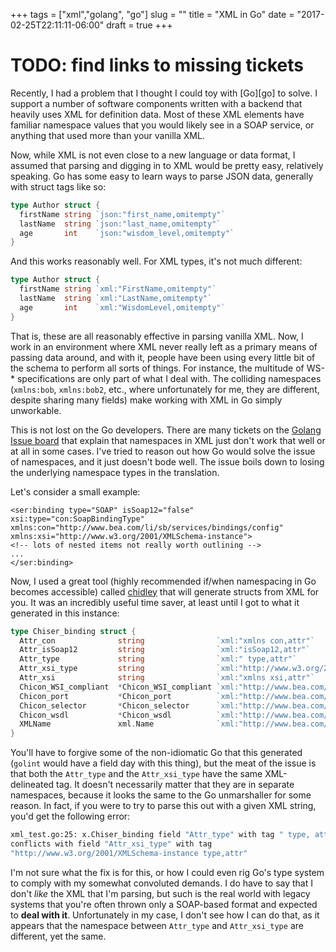 +++
tags = ["xml","golang", "go"]
slug = ""
title = "XML in Go"
date = "2017-02-25T22:11:11-06:00"
draft = true
+++

# TODO: find links to missing tickets

Recently, I had a problem that I thought I could toy with [Go][go] to solve.  I support a number of software components written with a backend that heavily uses XML for definition data.  Most of these XML elements have familiar namespace values that you would likely see in a SOAP service, or anything that used more than your vanilla XML.

Now, while XML is not even close to a new language or data format, I assumed that parsing and digging in to XML would be pretty easy, relatively speaking.  Go has some easy to learn ways to parse JSON data, generally with struct tags like so:

```go
type Author struct {
  firstName string `json:"first_name,omitempty"`
  lastName  string `json:"last_name,omitempty"`
  age       int    `json:"wisdom_level,omitempty"`
}
```

And this works reasonably well.  For XML types, it's not much different:

```go
type Author struct {
  firstName string `xml:"FirstName,omitempty"`
  lastName  string `xml:"LastName,omitempty"`
  age       int    `xml:"WisdomLevel,omitempty"`
}
```

That is, these are  all reasonably effective in parsing vanilla XML.  Now, I work in an environment where XML never really left as a primary means of passing data around, and with it, people have been using every little bit of the schema to perform all sorts of things.  For instance, the multitude of WS-* specifications are only part of what I deal with.  The colliding namespaces (`xmlns:bob`, `xmlns:bob2`, etc., where unfortunately for me, they are different, despite sharing many fields) make working with XML in Go simply unworkable.

This is not lost on the Go developers.  There are many tickets on the [Golang Issue board][issue_board] that explain that namespaces in XML just don't work that well or at all in some cases.  I've tried to reason out how Go would solve the issue of namespaces, and it just doesn't bode well.  The issue boils down to losing the underlying namespace types in the translation. 

Let's consider a small example:

```xml-dtd
<ser:binding type="SOAP" isSoap12="false" xsi:type="con:SoapBindingType" xmlns:con="http://www.bea.com/li/sb/services/bindings/config" xmlns:xsi="http://www.w3.org/2001/XMLSchema-instance">
<!-- lots of nested items not really worth outlining -->
...
</ser:binding>
```

Now, I used a great tool (highly recommended if/when namespacing in Go becomes accessible) called [chidley][chidley] that will generate structs from  XML for you.  It was an incredibly useful time saver, at least until I got to what it generated in this instance:

```go
type Chiser_binding struct {
  Attr_con              string                `xml:"xmlns con,attr"`
  Attr_isSoap12         string                `xml:"isSoap12,attr"`
  Attr_type             string                `xml:" type,attr"`
  Attr_xsi_type         string                `xml:"http://www.w3.org/2001/XMLSchema-instance type,attr"`
  Attr_xsi              string                `xml:"xmlns xsi,attr"`
  Chicon_WSI_compliant 	*Chicon_WSI_compliant `xml:"http://www.bea.com/wli/sb/services/bindings/config WSI-compliant,omitempty"`
  Chicon_port           *Chicon_port          `xml:"http://www.bea.com/wli/sb/services/bindings/config port,omitempty"`
  Chicon_selector       *Chicon_selector      `xml:"http://www.bea.com/wli/sb/services/bindings/config selector,omitempty"`
  Chicon_wsdl           *Chicon_wsdl          `xml:"http://www.bea.com/wli/sb/services/bindings/config wsdl,omitempty"`
  XMLName               xml.Name              `xml:"http://www.bea.com/wli/sb/services binding.omitempty"`
}
```

You'll have to forgive some of the non-idiomatic Go that this generated (`golint` would have a field day with this thing), but the meat of the issue is that both the `Attr_type` and the `Attr_xsi_type` have the same XML-delineated tag.   It doesn't necessarily matter that they are in separate namespaces, because it looks the same to the Go unmarshaller for some reason.  In fact, if you were to try to parse this out with a given XML string, you'd get the following error:

```sh
xml_test.go:25: x.Chiser_binding field "Attr_type" with tag " type, attr"
conflicts with field "Attr_xsi_type" with tag 
"http://www.w3.org/2001/XMLSchema-instance type,attr" 
```

I'm  not sure what the fix is for this, or how I could even rig Go's type system to comply with my somewhat convoluted demands.  I do have to say that I don't *like* the XML that I'm parsing, but such is the real world with legacy systems that you're often thrown only a SOAP-based format and expected to **deal with it**.  Unfortunately in my case, I don't see how I can do that, as it appears that the namespace between `Attr_type` and `Attr_xsi_type` are different, yet the same.



[issue_board]: https://github.com/golang/go/issues#
[chidley]: https://github.com/gnewton/chidley